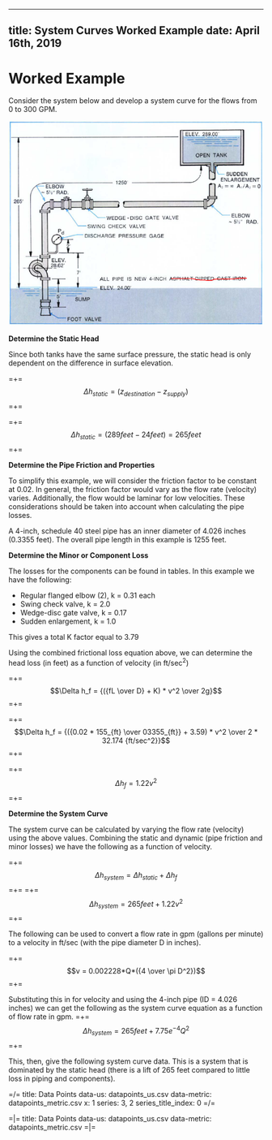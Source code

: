 -----
title:   System Curves Worked Example
date:  April 16th, 2019
-----

# Worked Example
Consider the system below and develop a system curve for the flows from 0 to 300 GPM.

![System Curve](system-curves-001.png "System Curve")

**Determine the Static Head**

Since both tanks have the same surface pressure, the static head is only dependent on the difference in surface elevation.

=+=
$$\Delta h_{static} = (z_{destination}-z_{supply}) $$
=+=

=+=
$$\Delta h_{static} = (289{feet}-24{feet}) = 265{feet} $$
=+=

**Determine the Pipe Friction and Properties**

To simplify this example, we will consider the friction factor to be constant at 0.02. In general, the friction factor would vary as the flow rate (velocity) varies. Additionally, the flow would be laminar for low velocities. These considerations should be taken into account when calculating the pipe losses.

A 4-inch, schedule 40 steel pipe has an inner diameter of 4.026 inches (0.3355 feet). The overall pipe length in this example is 1255 feet.

**Determine the Minor or Component Loss**

The losses for the components can be found in tables. In this example we have the following:

- Regular flanged elbow (2), k = 0.31 each
- Swing check valve, k = 2.0
- Wedge-disc gate valve, k = 0.17
- Sudden enlargement, k = 1.0

This gives a total K factor equal to 3.79

Using the combined frictional loss equation above, we can determine the head loss (in feet) as a function of velocity (in ft/sec<sup>2</sup>)

=+=
$$\Delta h_f = {({fL \over D} + K) * v^2 \over 2g}$$
=+=

=+=
$$\Delta h_f = {({0.02 * 155_{ft} \over 03355_{ft}} + 3.59) * v^2 \over 2 * 32.174 {ft/sec^2}}$$
=+=

=+=
$$\Delta h_f = 1.22v^2$$
=+=

**Determine the System Curve**

The system curve can be calculated by varying the flow rate (velocity) using the above values. Combining the static and dynamic (pipe friction and minor losses)
we have the following as a function of velocity.

=+=
$$\Delta h_{system} = \Delta h_{static} + \Delta h_{f}$$
=+=
=+=
$$\Delta h_{system} = 265{feet} + 1.22v^2$$
=+=

The following can be used to convert a flow rate in gpm (gallons per minute) to a velocity in ft/sec (with the pipe diameter D in inches).

=+=
$$v = 0.002228*Q*({4 \over \pi D^2})$$
=+=

Substituting this in for velocity and using the 4-inch pipe (ID = 4.026 inches) we can get the following as the system curve equation as a function
of flow rate in gpm.
=+=
$$\Delta h_{system} = 265{feet} + {{7.75e^{-4}}{Q^2}}$$
=+=

This, then, give the following system curve data. This is a system that is dominated by the static head (there is a lift of 265 feet compared to little loss in piping and components). 

=/=
title: Data Points
data-us: datapoints_us.csv
data-metric: datapoints_metric.csv
x: 1
series: 3, 2
series_title_index: 0
=/=


=|=
title: Data Points
data-us: datapoints_us.csv
data-metric: datapoints_metric.csv
=|=

